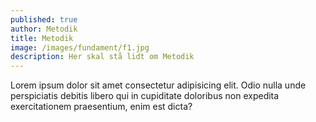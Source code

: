 ```yaml
---
published: true
author: Metodik
title: Metodik
image: /images/fundament/f1.jpg
description: Her skal stå lidt om Metodik
---
```


Lorem ipsum dolor sit amet consectetur adipisicing elit. Odio nulla unde perspiciatis debitis libero qui in cupiditate doloribus non expedita exercitationem praesentium, enim est dicta?